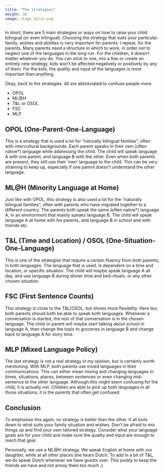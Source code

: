 ```yaml
---
title: "The strategies"
weight: 30
image: stage_5plus.png
---
```

In short, there are 5 main strategies or ways on how to raise your child bilingual (or even trilingual). Choosing the strategy that suits your particular family, wishes and abilities is very important for parents. I repeat, for the parents. Many parents need a structure in which to work, in order not to neglect one of the languages in the long run.
For the children, it doesn’t matter whatever you do. You can stick to one, mix a few or create an entirely new strategy, kids won’t be affected negatively or positively by any of them. For the kids, the quality and input of the languages is more important than anything.

Okay, back to the strategies. All are abbreviated to confuse people more.
- OPOL
- ML@H
- T&L or OSOL
- FSC
- MLP


## OPOL (One-Parent-One-Language)
This is a strategy that is used a lot for “naturally bilingual families”, often with intercultural backgrounds. Each parent speaks in their own (often native*) language while addressing the child. The child will speak language A with one parent, and language B with the other. Even when both parents are present, they still use their ‘own’ language to the child. This can be very straining to keep up, especially if one parent doesn’t understand the other language.

## ML@H (Minority Language at Home)
Just like with OPOL, this strategy is also used a lot for the “naturally bilingual families”, often with parents who have migrated together to a different country. The parents both speak the same (often native*) language A, in an environment that mainly speaks language B. The child will speak language A at home with his parents, and language B in school and with friends etc.

## T&L (Time and Location) / OSOL (One-Situation-One-Language)
This is one of the strategies that require a certain fluency from both parents, in both languages. The language that is used, is dependent on a time and location, or specific situation. The child will maybe speak language A all day, and use language B during dinner time and bed-rituals, or any other chosen situation.

## FSC (First Sentence Counts)
This strategy is close to the T&L/OSOL, but shows more flexibility. Here too, both parents should both be able to speak both languages. Whenever a conversation is started, the rest of that conversation is in the chosen language. The child or parent will maybe start talking about school in language A, then change the topic to groceries in language B and change back to language A for story time.

## MLP (Mixed Language Policy)
The last strategy is not a real strategy in my opinion, but is certainly worth mentioning. With MLP, both parents use mixed languages in their communications. This can either mean mixing and changing languages in times, situations, places, between sentences or even changing mid-sentence to the other language. Although this might seem confusing for the child, it is actually not. Children are able to pick up both languages in all those situations, it is the parents that often get confused.

## Conclusion
To emphasise this again, no strategy is better than the other. It all boils down to what suits your family situation and wishes. Don’t be afraid to mix things up and find your own tailored strategy. Consider what your language goals are for your child and make sure the quality and input are enough to reach that goal.

Personally, we use a ML@H strategy. We speak English at home with our daughter, while at all other places she hears Dutch. To add in a bit of T&L, we do speak Dutch whenever we have guests over. This purely to keep the friends we have and not annoy them too much ;)